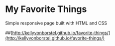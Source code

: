 My Favorite Things
==============

Simple responsive page built with HTML and CSS

##[http://kellyvonborstel.github.io/favorite-things/](http://kellyvonborstel.github.io/favorite-things/)
